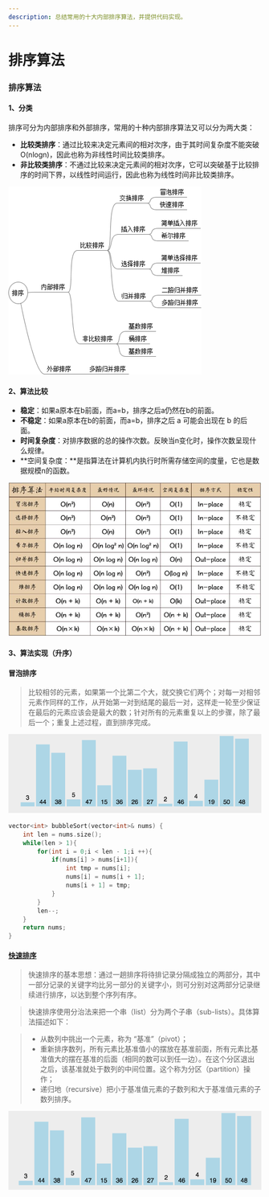 ```yaml
---
description: 总结常用的十大内部排序算法，并提供代码实现。
---
```


# 排序算法

### 排序算法

#### 1、分类

排序可分为内部排序和外部排序，常用的十种内部排序算法又可以分为两大类：

* **比较类排序**：通过比较来决定元素间的相对次序，由于其时间复杂度不能突破O\(nlogn\)，因此也称为非线性时间比较类排序。
* **非比较类排序**：不通过比较来决定元素间的相对次序，它可以突破基于比较排序的时间下界，以线性时间运行，因此也称为线性时间非比较类排序。

![&#x6392;&#x5E8F;&#x7B97;&#x6CD5;&#x5206;&#x7C7B;&#x56FE;](../.gitbook/assets/sort_algorithm.png)

#### 2、算法比较

* **稳定**：如果a原本在b前面，而a=b，排序之后a仍然在b的前面。
* **不稳定**：如果a原本在b的前面，而a=b，排序之后 a 可能会出现在 b 的后面。
* **时间复杂度**：对排序数据的总的操作次数。反映当n变化时，操作次数呈现什么规律。
* **空间复杂度：**是指算法在计算机内执行时所需存储空间的度量，它也是数据规模n的函数。

![&#x5341;&#x5927;&#x5185;&#x90E8;&#x6392;&#x5E8F;&#x7B97;&#x6CD5;&#x6BD4;&#x8F83;](../.gitbook/assets/sort_algorithm.jpg)

#### 3、算法实现（升序）

#### **冒泡排序**

> 比较相邻的元素，如果第一个比第二个大，就交换它们两个；对每一对相邻元素作同样的工作，从开始第一对到结尾的最后一对，这样走一轮至少保证在最后的元素应该会是最大的数；针对所有的元素重复以上的步骤，除了最后一个；重复上述过程，直到排序完成。

![&#x5192;&#x6CE1;&#x6392;&#x5E8F;&#x8FC7;&#x7A0B;&#x52A8;&#x6001;&#x56FE;](../.gitbook/assets/bubblesort.gif)

```cpp
vector<int> bubbleSort(vector<int>& nums) {
    int len = nums.size();
    while(len > 1){
        for(int i = 0;i < len - 1;i ++){
            if(nums[i] > nums[i+1]){
                int tmp = nums[i];
                nums[i] = nums[i + 1];
                nums[i + 1] = tmp;
            }
        }
        len--;
    }
    return nums;
}
```

#### [快速排序](https://leetcode-cn.com/problems/sort-an-array/)

> 快速排序的基本思想：通过一趟排序将待排记录分隔成独立的两部分，其中一部分记录的关键字均比另一部分的关键字小，则可分别对这两部分记录继续进行排序，以达到整个序列有序。

> 快速排序使用分治法来把一个串（list）分为两个子串（sub-lists）。具体算法描述如下：

> * 从数列中挑出一个元素，称为 “基准”（pivot）；
> * 重新排序数列，所有元素比基准值小的摆放在基准前面，所有元素比基准值大的摆在基准的后面（相同的数可以到任一边）。在这个分区退出之后，该基准就处于数列的中间位置。这个称为分区（partition）操作；
> * 递归地（recursive）把小于基准值元素的子数列和大于基准值元素的子数列排序。

![&#x5FEB;&#x901F;&#x6392;&#x5E8F;&#x8FC7;&#x7A0B;&#x52A8;&#x6001;&#x56FE;](../.gitbook/assets/quicksort.gif)

```cpp

```

